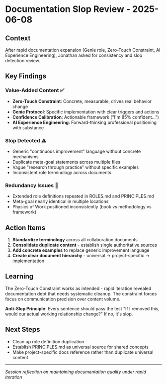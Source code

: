 # Documentation Slop Review - 2025-06-08

## Context
After rapid documentation expansion (Genie role, Zero-Touch Constraint, AI Experience Engineering), Jonathan asked for consistency and slop detection review.

## Key Findings

### **Value-Added Content** ✅
- **Zero-Touch Constraint**: Concrete, measurable, drives real behavior change
- **Genie Protocol**: Specific implementation with clear triggers and actions  
- **Confidence Calibration**: Actionable framework ("I'm 85% confident...")
- **AI Experience Engineering**: Forward-thinking professional positioning with substance

### **Slop Detected** ⚠️
- Generic "continuous improvement" language without concrete mechanisms
- Duplicate meta-goal statements across multiple files
- Vague "research through practice" without specific examples
- Inconsistent role terminology across documents

### **Redundancy Issues** 🔄
- Extended role definitions repeated in ROLES.md and PRINCIPLES.md
- Meta-goal nearly identical in multiple locations
- Physics of Work positioned inconsistently (book vs methodology vs framework)

## Action Items
1. **Standardize terminology** across all collaboration documents
2. **Consolidate duplicate content** - establish single authoritative sources
3. **Add concrete examples** to replace generic improvement language
4. **Create clear document hierarchy** - universal → project-specific → implementation

## Learning
The Zero-Touch Constraint works as intended - rapid iteration revealed documentation debt that needs systematic cleanup. The constraint forces focus on communication precision over content volume.

**Anti-Slop Principle**: Every sentence should pass the test "If I removed this, would our actual working relationship change?" If no, it's slop.

## Next Steps
- Clean up role definition duplication
- Establish PRINCIPLES.md as universal source for shared concepts
- Make project-specific docs reference rather than duplicate universal content

---
*Session reflection on maintaining documentation quality under rapid iteration*